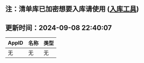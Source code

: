 ## 注：清单库已加密想要入库请使用 ([入库工具](https://github.com/BlankTMing/ManifestAutoUpdate/releases))

## 更新时间：2024-09-08 22:40:07
| AppID | 名称 | 类型  |
| :-------------------- | :----------------------------- | :----------- |
| 无 | 无 | 无 |
